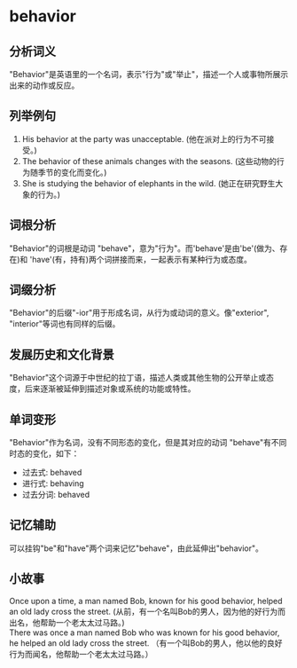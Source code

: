 # behavior

## 分析词义

  

"Behavior"是英语里的一个名词，表示"行为"或"举止"，描述一个人或事物所展示出来的动作或反应。

  

## 列举例句

  

1.  His behavior at the party was unacceptable. (他在派对上的行为不可接受。)
2.  The behavior of these animals changes with the seasons. (这些动物的行为随季节的变化而变化。)
3.  She is studying the behavior of elephants in the wild. (她正在研究野生大象的行为。)

  

## 词根分析

  

"Behavior"的词根是动词 "behave"，意为"行为"。而'behave'是由'be'(做为、存在)和 'have'(有，持有)两个词拼接而来，一起表示有某种行为或态度。

  

## 词缀分析

  

"Behavior"的后缀"-ior"用于形成名词，从行为或动词的意义。像"exterior", "interior"等词也有同样的后缀。

  

## 发展历史和文化背景

  

"Behavior"这个词源于中世纪的拉丁语，描述人类或其他生物的公开举止或态度，后来逐渐被延伸到描述对象或系统的功能或特性。

  

## 单词变形

  

"Behavior"作为名词，没有不同形态的变化，但是其对应的动词 "behave"有不同时态的变化，如下：

  

*   过去式: behaved
*   进行式: behaving
*   过去分词: behaved

  

## 记忆辅助

  

可以挂钩"be"和"have"两个词来记忆"behave"，由此延伸出"behavior"。

  

## 小故事

  

Once upon a time, a man named Bob, known for his good behavior, helped an old lady cross the street. (从前，有一个名叫Bob的男人，因为他的好行为而出名，他帮助一个老太太过马路。)  
There was once a man named Bob who was known for his good behavior, he helped an old lady cross the street. （有一个叫Bob的男人，他以他的良好行为而闻名，他帮助一个老太太过马路。）
